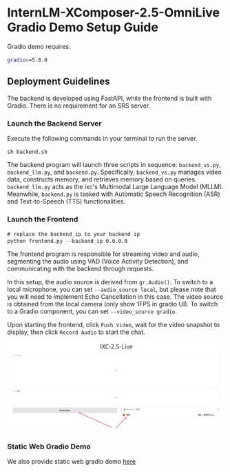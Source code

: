 # **InternLM-XComposer-2.5-OmniLive Gradio Demo Setup Guide**

Gradio demo requires:

```bash
gradio==5.8.0
```



## **Deployment Guidelines**

The backend is developed using FastAPI, while the frontend is built with Gradio. There is no requirement for an SRS server.


### **Launch the Backend Server**

Execute the following commands in your terminal to run the server. 

```shell
sh backend.sh
```

The backend program will launch three scripts in sequence: `backend_vs.py`, `backend_llm.py`, and `backend.py`. Specifically, `backend_vs.py` manages video data, constructs memory, and retrieves memory based on queries. `backend_llm.py` acts as the ixc's Multimodal Large Language Model (MLLM). Meanwhile, `backend.py` is tasked with Automatic Speech Recognition (ASR) and Text-to-Speech (TTS) functionalities.


### **Launch the Frontend**

```shell
# replace the backend_ip to your backend ip
python frontend.py --backend_ip 0.0.0.0
```

The frontend program is responsible for streaming video and audio, segmenting the audio using VAD (Voice Activity Detection), and communicating with the backend through requests.

In this setup, the audio source is derived from `gr.Audio()`. To switch to a local microphone, you can set `--audio_source local`, but please note that you will need to implement Echo Cancellation in this case. The video source is obtained from the local camera (only show 1FPS in gradio UI). To switch to a Gradio component, you can set `--video_source gradio`.

Upon starting the frontend, click `Push Video`, wait for the video snapshot to display, then click `Record Audio` to start the chat.

<p align="center">
    <img src="UI.jpg" width="1000"/>
</p>


### Static Web Gradio Demo

We also provide static web gradio demo [here](webdemo.py)
